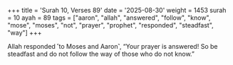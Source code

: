 +++
title = 'Surah 10, Verses 89'
date = '2025-08-30'
weight = 1453
surah = 10
ayah = 89
tags = ["aaron", "allah", "answered", "follow", "know", "mose", "moses", "not", "prayer", "prophet", "responded", "steadfast", "way"]
+++

Allah responded ˹to Moses and Aaron˺, “Your prayer is answered! So be steadfast and do not follow the way of those who do not know.”